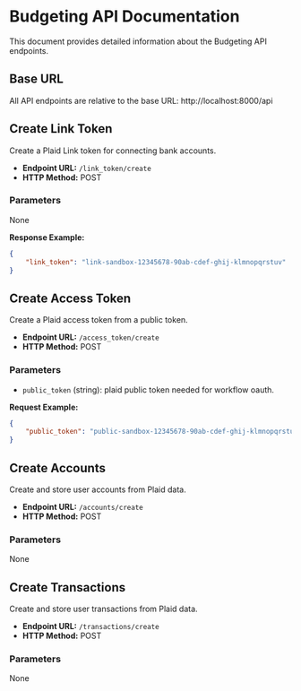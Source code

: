 # Budgeting API Documentation

This document provides detailed information about the Budgeting API endpoints.

## Base URL

All API endpoints are relative to the base URL: http://localhost:8000/api

## Create Link Token

Create a Plaid Link token for connecting bank accounts.

- **Endpoint URL:** `/link_token/create`
- **HTTP Method:** POST

### Parameters

None

**Response Example:**

```json
{
    "link_token": "link-sandbox-12345678-90ab-cdef-ghij-klmnopqrstuv"
}

```

## Create Access Token

Create a Plaid access token from a public token.

- **Endpoint URL:** `/access_token/create`
- **HTTP Method:** POST

### Parameters

- `public_token` (string): plaid public token needed for workflow oauth.

**Request Example:**

```json
{
    "public_token": "public-sandbox-12345678-90ab-cdef-ghij-klmnopqrstuv"
}
```

## Create Accounts

Create and store user accounts from Plaid data.

- **Endpoint URL:** `/accounts/create`
- **HTTP Method:** POST

### Parameters

None

## Create Transactions

Create and store user transactions from Plaid data.

- **Endpoint URL:** `/transactions/create`
- **HTTP Method:** POST

### Parameters

None

